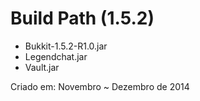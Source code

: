 # Build Path (1.5.2)
 - Bukkit-1.5.2-R1.0.jar
 - Legendchat.jar
 - Vault.jar
 
Criado em: Novembro ~ Dezembro de 2014
